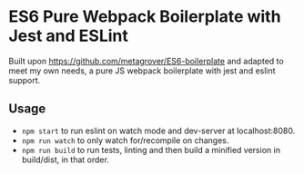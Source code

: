 # ES6 Pure Webpack Boilerplate with Jest and ESLint
Built upon https://github.com/metagrover/ES6-boilerplate and adapted to meet my own needs, a pure JS webpack boilerplate
with jest and eslint support.

## Usage
* `npm start` to run eslint on watch mode and dev-server at localhost:8080.
* `npm run watch` to only watch for/recompile on changes.
* `npm run build` to run tests, linting and then build a minified version in build/dist, in that order.
